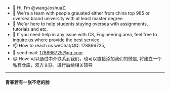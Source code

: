 - 👋 Hi, I’m @wangJoshuaZ.
- 👀 We're a team with people grauated either from china top 985 or oversea brand university with at least master degree.
- 🌱 We'ar here to help students stuying oversea with assignments, tutorials and etc.
- 💞️ If you need help in any issue with CS, Engineering area, feel free to inquire us where provide the best service.
- 📫 How to reach us weChat/QQ: 178866725,
- :dragon: send mail: 178866725@qq.com
- :yum:  How: 可以通过中介联系到我们，也可以直接添加我们的微信, 将建立一个私有仓库，双方关联，进行后续相关辅导
---
#### 青春若有一张不老的脸
<!---
wangJoshuaZ/wangJoshuaZ is a ✨ special ✨ repository because its `README.md` (this file) appears on your GitHub profile.
You can click the Preview link to take a look at your changes.
--->
